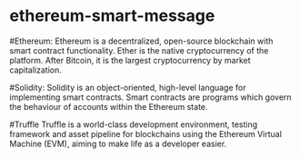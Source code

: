 # ethereum-smart-message

#Ethereum:
Ethereum is a decentralized, open-source blockchain with smart contract functionality. Ether is the native cryptocurrency of the platform. After Bitcoin, it is the largest cryptocurrency by market capitalization. 

#Solidity:
Solidity is an object-oriented, high-level language for implementing smart contracts. Smart contracts are programs which govern the behaviour of accounts within the Ethereum state.

#Truffle
Truffle is a world-class development environment, testing framework and asset pipeline for blockchains using the Ethereum Virtual Machine (EVM), aiming to make life as a developer easier.
